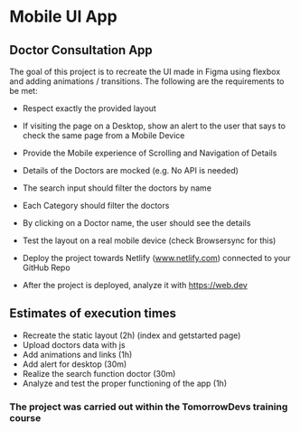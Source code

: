 # Mobile UI App

## Doctor Consultation App

The goal of this project is to recreate the UI made in Figma using flexbox and adding animations / transitions.
The following are the requirements to be met:
* Respect exactly the provided layout
* If visiting the page on a Desktop, show an alert to the user that says to check the same page from a Mobile Device
* Provide the Mobile experience of Scrolling and Navigation of Details

* Details of the Doctors are mocked (e.g. No API is needed)
* The search input should filter the doctors by name
* Each Category should filter the doctors
* By clicking on a Doctor name, the user should see the details

* Test the layout on a real mobile device (check Browsersync for this)
* Deploy the project towards Netlify (www.netlify.com) connected to your GitHub Repo
* After the project is deployed, analyze it with https://web.dev

## Estimates of execution times
* Recreate the static layout (2h) (index and getstarted page)
* Upload doctors data with js
* Add animations and links (1h)
* Add alert for desktop (30m)
* Realize the search function doctor (30m)
* Analyze and test the proper functioning of the app (1h)

### The project was carried out within the TomorrowDevs training course